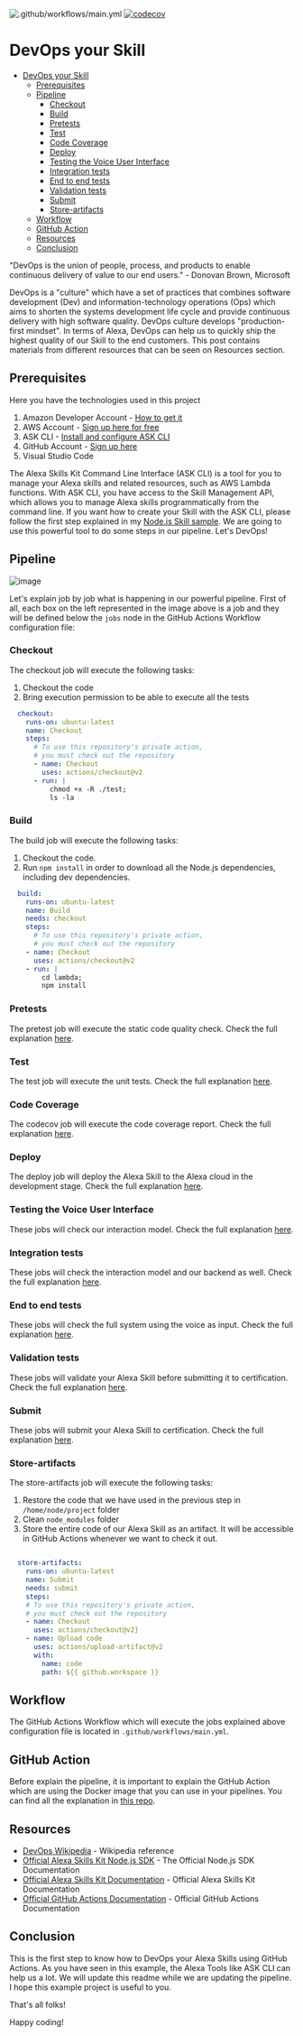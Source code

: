 ![.github/workflows/main.yml](https://github.com/xavidop/alexa-nodejs-lambda-helloworld-v2/workflows/.github/workflows/main.yml/badge.svg?branch=master&event=push)
[![codecov](https://codecov.io/gh/xavidop/alexa-nodejs-lambda-helloworld-v2/branch/master/graph/badge.svg)](https://codecov.io/gh/xavidop/alexa-nodejs-lambda-helloworld-v2)

# DevOps your Skill

<!-- TOC -->

- [DevOps your Skill](#devops-your-skill)
  - [Prerequisites](#prerequisites)
  - [Pipeline](#pipeline)
    - [Checkout](#checkout)
    - [Build](#build)
    - [Pretests](#pretests)
    - [Test](#test)
    - [Code Coverage](#code-coverage)
    - [Deploy](#deploy)
    - [Testing the Voice User Interface](#testing-the-voice-user-interface)
    - [Integration tests](#integration-tests)
    - [End to end tests](#end-to-end-tests)
    - [Validation tests](#validation-tests)
    - [Submit](#submit)
    - [Store-artifacts](#store-artifacts)
  - [Workflow](#workflow)
  - [GitHub Action](#github-action)
  - [Resources](#resources)
  - [Conclusion](#conclusion)

<!-- /TOC -->

"DevOps is the union of people, process, and products to enable continuous delivery of value to our end users." - Donovan Brown, Microsoft

DevOps is a "culture" which have a set of practices that combines software development (Dev) and information-technology operations (Ops) which aims to shorten the systems development life cycle and provide continuous delivery with high software quality. DevOps culture develops "production-first mindset". 
In terms of Alexa, DevOps can help us to quickly ship the highest quality of our Skill to the end customers.
This post contains materials from different resources that can be seen on Resources section.

## Prerequisites

Here you have the technologies used in this project
1. Amazon Developer Account - [How to get it](http://developer.amazon.com/)
2. AWS Account - [Sign up here for free](https://aws.amazon.com/)
3. ASK CLI - [Install and configure ASK CLI](https://developer.amazon.com/es-ES/docs/alexa/smapi/quick-start-alexa-skills-kit-command-line-interface.html)
4. GitHub Account -  [Sign up here](https://github.com/)
5. Visual Studio Code

The Alexa Skills Kit Command Line Interface (ASK CLI) is a tool for you to manage your Alexa skills and related resources, such as AWS Lambda functions.
With ASK CLI, you have access to the Skill Management API, which allows you to manage Alexa skills programmatically from the command line.
If you want how to create your Skill with the ASK CLI, please follow the first step explained in my [Node.js Skill sample](https://github.com/xavidop/alexa-nodejs-lambda-helloworld). 
We are going to use this powerful tool to do some steps in our pipeline. Let's DevOps!


## Pipeline

![image](img/pipeline.png)

Let's explain job by job what is happening in our powerful pipeline. 
First of all, each box on the left represented in the image above is a job and they will be defined below the `jobs` node in the GitHub Actions Workflow configuration file:

### Checkout

The checkout job will execute the following tasks:
1. Checkout the code 
2. Bring execution permission to be able to execute all the tests

```yaml
  checkout:
    runs-on: ubuntu-latest
    name: Checkout
    steps:
      # To use this repository's private action,
      # you must check out the repository
      - name: Checkout
        uses: actions/checkout@v2
      - run: |
          chmod +x -R ./test;
          ls -la
```

### Build

The build job will execute the following tasks:
1. Checkout the code.
2. Run `npm install` in order to download all the Node.js dependencies, including dev dependencies.

```yaml
  build:
    runs-on: ubuntu-latest
    name: Build
    needs: checkout
    steps:
      # To use this repository's private action,
      # you must check out the repository
    - name: Checkout
      uses: actions/checkout@v2
    - run: |
        cd lambda;
        npm install

```

### Pretests

The pretest job will execute the static code quality check. Check the full explanation [here](docs/ESLINT.md).

### Test

The test job will execute the unit tests. Check the full explanation [here](docs/UNITTESTS.md).

### Code Coverage

The codecov job will execute the code coverage report. Check the full explanation [here](docs/CODECOV.md).

### Deploy

The deploy job will deploy the Alexa Skill to the Alexa cloud in the development stage. Check the full explanation [here](docs/DEPLOY.md).

### Testing the Voice User Interface

These jobs will check our interaction model. Check the full explanation [here](docs/VUITESTS.md).

### Integration tests

These jobs will check the interaction model and our backend as well. Check the full explanation [here](docs/INTEGRATIONTESTS.md).

### End to end tests

These jobs will check the full system using the voice as input. Check the full explanation [here](docs/ENDTOENDTESTS.md).

### Validation tests

These jobs will validate your Alexa Skill before submitting it to certification. Check the full explanation [here](docs/VALIDATIONTESTS.md).

### Submit

These jobs will submit your Alexa Skill to certification. Check the full explanation [here](docs/SUBMIT.md).

### Store-artifacts

The store-artifacts job will execute the following tasks:
1. Restore the code that we have used in the previous step in `/home/node/project` folder
2. Clean `node_modules` folder
3. Store the entire code of our Alexa Skill as an artifact. It will be accessible in GitHub Actions whenever we want to check it out.

```yaml

  store-artifacts:
    runs-on: ubuntu-latest
    name: Submit
    needs: submit
    steps:
    # To use this repository's private action,
    # you must check out the repository
    - name: Checkout
      uses: actions/checkout@v2}
    - name: Upload code
      uses: actions/upload-artifact@v2
      with:
        name: code
        path: ${{ github.workspace }}

```

## Workflow

The GitHub Actions Workflow which will execute the jobs explained above configuration file is located in `.github/workflows/main.yml`.

## GitHub Action

Before explain the pipeline, it is important to explain the GitHub Action which are using the Docker image that you can use in your pipelines. 
You can find all the explanation in [this repo](https://github.com/xavidop/alexa-ask-aws-cli-docker).

## Resources
* [DevOps Wikipedia](https://en.wikipedia.org/wiki/DevOps) - Wikipedia reference
* [Official Alexa Skills Kit Node.js SDK](https://www.npmjs.com/package/ask-sdk) - The Official Node.js SDK Documentation
* [Official Alexa Skills Kit Documentation](https://developer.amazon.com/docs/ask-overviews/build-skills-with-the-alexa-skills-kit.html) - Official Alexa Skills Kit Documentation
* [Official GitHub Actions Documentation](https://docs.github.com/) - Official GitHub Actions Documentation

## Conclusion 

This is the first step to know how to DevOps your Alexa Skills using GitHub Actions.
As you have seen in this example, the Alexa Tools like ASK CLI can help us a lot. We will update this readme while we are updating the pipeline.
I hope this example project is useful to you.

That's all folks!

Happy coding!
